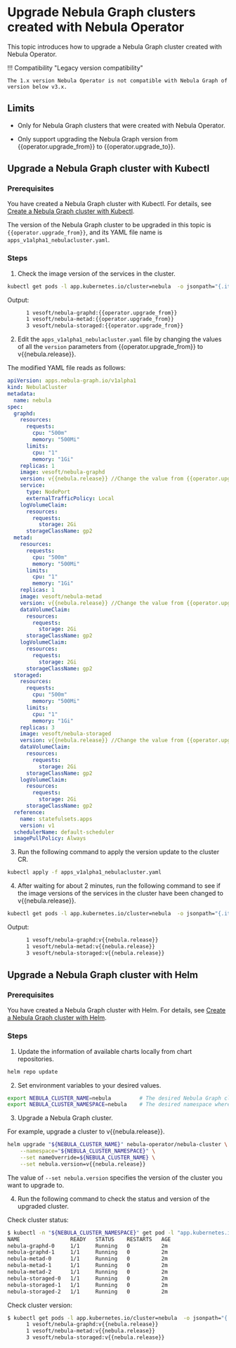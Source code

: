 # Upgrade Nebula Graph clusters created with Nebula Operator

This topic introduces how to upgrade a Nebula Graph cluster created with Nebula Operator.

!!! Compatibility "Legacy version compatibility"

    The 1.x version Nebula Operator is not compatible with Nebula Graph of version below v3.x.

## Limits

- Only for Nebula Graph clusters that were created with Nebula Operator.

- Only support upgrading the Nebula Graph version from {{operator.upgrade_from}} to {{operator.upgrade_to}}.

## Upgrade a Nebula Graph cluster with Kubectl

### Prerequisites

You have created a Nebula Graph cluster with Kubectl. For details, see [Create a Nebula Graph cluster with Kubectl](3.deploy-nebula-graph-cluster/3.1create-cluster-with-kubectl.md).

The version of the Nebula Graph cluster to be upgraded in this topic is `{{operator.upgrade_from}}`, and its YAML file name is `apps_v1alpha1_nebulacluster.yaml`.


### Steps

1. Check the image version of the services in the cluster.

  ```bash
  kubectl get pods -l app.kubernetes.io/cluster=nebula  -o jsonpath="{.items[*].spec.containers[*].image}" |tr -s '[[:space:]]' '\n' |sort |uniq -c
  ```

  Output:

  ```bash
        1 vesoft/nebula-graphd:{{operator.upgrade_from}}
        1 vesoft/nebula-metad:{{operator.upgrade_from}}
        3 vesoft/nebula-storaged:{{operator.upgrade_from}}  
  ```

2. Edit the `apps_v1alpha1_nebulacluster.yaml` file by changing the values of all the `version` parameters from {{operator.upgrade_from}} to v{{nebula.release}}.

  The modified YAML file reads as follows:

  ```yaml
  apiVersion: apps.nebula-graph.io/v1alpha1
  kind: NebulaCluster
  metadata:
    name: nebula
  spec:
    graphd:
      resources:
        requests:
          cpu: "500m"
          memory: "500Mi"
        limits:
          cpu: "1"
          memory: "1Gi"
      replicas: 1
      image: vesoft/nebula-graphd
      version: v{{nebula.release}} //Change the value from {{operator.upgrade_from}} to v{{nebula.release}}.
      service:
        type: NodePort
        externalTrafficPolicy: Local
      logVolumeClaim:
        resources:
          requests:
            storage: 2Gi
        storageClassName: gp2
    metad:
      resources:
        requests:
          cpu: "500m"
          memory: "500Mi"
        limits:
          cpu: "1"
          memory: "1Gi"
      replicas: 1
      image: vesoft/nebula-metad
      version: v{{nebula.release}} //Change the value from {{operator.upgrade_from}} to v{{nebula.release}}.
      dataVolumeClaim:
        resources:
          requests:
            storage: 2Gi
        storageClassName: gp2
      logVolumeClaim:
        resources:
          requests:
            storage: 2Gi
        storageClassName: gp2
    storaged:
      resources:
        requests:
          cpu: "500m"
          memory: "500Mi"
        limits:
          cpu: "1"
          memory: "1Gi"
      replicas: 3
      image: vesoft/nebula-storaged
      version: v{{nebula.release}} //Change the value from {{operator.upgrade_from}} to v{{nebula.release}}.
      dataVolumeClaim:
        resources:
          requests:
            storage: 2Gi
        storageClassName: gp2
      logVolumeClaim:
        resources:
          requests:
            storage: 2Gi
        storageClassName: gp2
    reference:
      name: statefulsets.apps
      version: v1
    schedulerName: default-scheduler
    imagePullPolicy: Always
  ```

3. Run the following command to apply the version update to the cluster CR.
   
  ```bash
  kubectl apply -f apps_v1alpha1_nebulacluster.yaml
  ```

4. After waiting for about 2 minutes, run the following command to see if the image versions of the services in the cluster have been changed to v{{nebula.release}}.
   
  ```bash
  kubectl get pods -l app.kubernetes.io/cluster=nebula  -o jsonpath="{.items[*].spec.containers[*].image}" |tr -s '[[:space:]]' '\n' |sort |uniq -c
  ```

  Output:

  ```bash
        1 vesoft/nebula-graphd:v{{nebula.release}}
        1 vesoft/nebula-metad:v{{nebula.release}}
        3 vesoft/nebula-storaged:v{{nebula.release}} 
  ```

## Upgrade a Nebula Graph cluster with Helm

### Prerequisites

You have created a Nebula Graph cluster with Helm. For details, see [Create a Nebula Graph cluster with Helm](3.deploy-nebula-graph-cluster/3.2create-cluster-with-helm.md).

### Steps

1. Update the information of available charts locally from chart repositories.

  ```bash
  helm repo update
  ```

2. Set environment variables to your desired values.

  ```bash
  export NEBULA_CLUSTER_NAME=nebula         # The desired Nebula Graph cluster name.
  export NEBULA_CLUSTER_NAMESPACE=nebula    # The desired namespace where your Nebula Graph cluster locates.
  ```

3. Upgrade a Nebula Graph cluster.

  For example, upgrade a cluster to v{{nebula.release}}.

  ```bash
  helm upgrade "${NEBULA_CLUSTER_NAME}" nebula-operator/nebula-cluster \
      --namespace="${NEBULA_CLUSTER_NAMESPACE}" \
      --set nameOverride=${NEBULA_CLUSTER_NAME} \
      --set nebula.version=v{{nebula.release}}
  ```

  The value of `--set nebula.version` specifies the version of the cluster you want to upgrade to.

4. Run the following command to check the status and version of the upgraded cluster.

  Check cluster status:

  ```bash
  $ kubectl -n "${NEBULA_CLUSTER_NAMESPACE}" get pod -l "app.kubernetes.io/cluster=${NEBULA_CLUSTER_NAME}"
  NAME                READY   STATUS    RESTARTS   AGE
  nebula-graphd-0     1/1     Running   0          2m
  nebula-graphd-1     1/1     Running   0          2m
  nebula-metad-0      1/1     Running   0          2m
  nebula-metad-1      1/1     Running   0          2m
  nebula-metad-2      1/1     Running   0          2m
  nebula-storaged-0   1/1     Running   0          2m
  nebula-storaged-1   1/1     Running   0          2m
  nebula-storaged-2   1/1     Running   0          2m
  ```

  Check cluster version:

  ```bash
  $ kubectl get pods -l app.kubernetes.io/cluster=nebula  -o jsonpath="{.items[*].spec.containers[*].image}" |tr -s '[[:space:]]' '\n' |sort |uniq -c
        1 vesoft/nebula-graphd:v{{nebula.release}}
        1 vesoft/nebula-metad:v{{nebula.release}}
        3 vesoft/nebula-storaged:v{{nebula.release}}
  ```